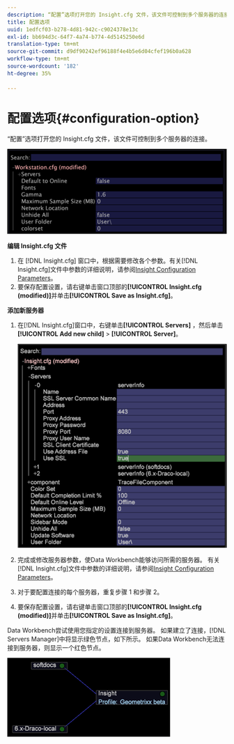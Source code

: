 ```yaml
---
description: “配置”选项打开您的 Insight.cfg 文件，该文件可控制到多个服务器的连接。
title: 配置选项
uuid: 1edfcf03-b278-4d81-942c-c9024378e13c
exl-id: bb694d3c-64f7-4a74-b774-4d5145250e6d
translation-type: tm+mt
source-git-commit: d9df90242ef96188f4e4b5e6d04cfef196b0a628
workflow-type: tm+mt
source-wordcount: '182'
ht-degree: 35%

---
```


# 配置选项{#configuration-option}

“配置”选项打开您的 Insight.cfg 文件，该文件可控制到多个服务器的连接。

![](assets/cfg_Workstation.png)

**编辑 Insight.cfg 文件**

1. 在 [!DNL Insight.cfg] 窗口中，根据需要修改各个参数。有关[!DNL Insight.cfg]文件中参数的详细说明，请参阅[Insight Configuration Parameters](../../../home/c-get-started/c-insght-config-param.md#concept-14da97d0756348e885c08ca9e866074b)。
1. 要保存配置设置，请右键单击窗口顶部的&#x200B;**[!UICONTROL Insight.cfg (modified)]**&#x200B;并单击&#x200B;**[!UICONTROL Save as Insight.cfg]**。

**添加新服务器**

1. 在[!DNL Insight.cfg]窗口中，右键单击&#x200B;**[!UICONTROL Servers]** ，然后单击&#x200B;**[!UICONTROL Add new child]** > **[!UICONTROL Server]**。

   ![](assets/cfg_Workstation_AddServer.png)

1. 完成或修改服务器参数，使Data Workbench能够访问所需的服务器。 有关[!DNL Insight.cfg]文件中参数的详细说明，请参阅[Insight Configuration Parameters](../../../home/c-get-started/c-insght-config-param.md#concept-14da97d0756348e885c08ca9e866074b)。
1. 对于要配置连接的每个服务器，重复步骤 1 和步骤 2。
1. 要保存配置设置，请右键单击窗口顶部的&#x200B;**[!UICONTROL Insight.cfg (modified)]**&#x200B;并单击&#x200B;**[!UICONTROL Save as Insight.cfg]**。

Data Workbench尝试使用您指定的设置连接到服务器。 如果建立了连接，[!DNL Servers Manager]中将显示绿色节点，如下所示。 如果Data Workbench无法连接到服务器，则显示一个红色节点。

![](assets/vis_SysStat_RedGreenDots.png)
